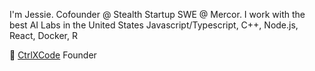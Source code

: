 I'm Jessie. Cofounder @ Stealth Startup
SWE @ Mercor. I work with the best AI Labs in the United States
Javascript/Typescript, C++, Node.js, React, Docker, R

🚧 [CtrlXCode](https://ctrlxcode.com) Founder

<!---
JessieG-TY/JessieG-TY is a ✨ special ✨ repository because its `README.md` (this file) appears on your GitHub profile.
You can click the Preview link to take a look at your changes.
--->
